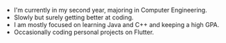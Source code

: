 
-  I'm currently in my second year, majoring in Computer Engineering.
-  Slowly but surely getting better at coding.
-  I am mostly focused on learning Java and C++ and keeping a high GPA.
-  Occasionally coding personal projects on Flutter.

